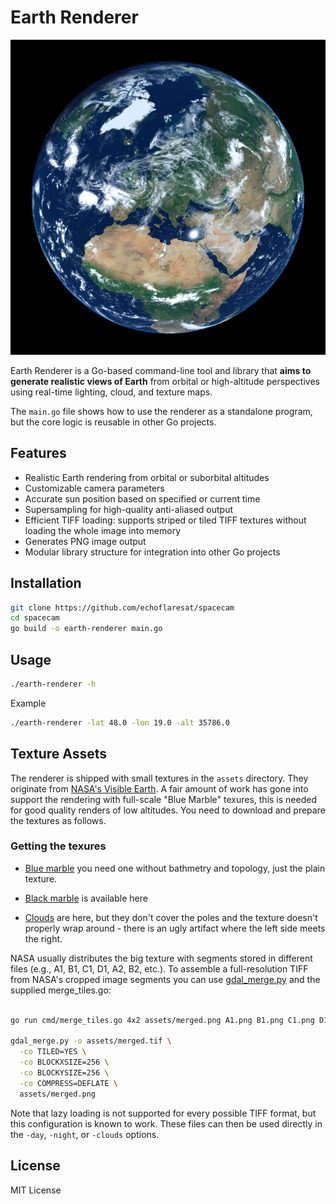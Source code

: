 # Earth Renderer

![earth_view.png](earth_view.png)

Earth Renderer is a Go-based command-line tool and library that **aims to generate realistic views of Earth** from orbital or high-altitude perspectives using real-time lighting, cloud, and texture maps.

The `main.go` file shows how to use the renderer as a standalone program, but the core logic is reusable in other Go projects.

## Features

* Realistic Earth rendering from orbital or suborbital altitudes
* Customizable camera parameters
* Accurate sun position based on specified or current time
* Supersampling for high-quality anti-aliased output
* Efficient TIFF loading: supports striped or tiled TIFF textures without loading the whole image into memory
* Generates PNG image output
* Modular library structure for integration into other Go projects

## Installation

```bash
git clone https://github.com/echoflaresat/spacecam
cd spacecam
go build -o earth-renderer main.go
```

## Usage

```bash
./earth-renderer -h
```

Example

```bash
./earth-renderer -lat 48.0 -lon 19.0 -alt 35786.0 
```


## Texture Assets

The renderer is shipped with small textures in the `assets` directory. They originate from [NASA's Visible Earth](https://visibleearth.nasa.gov/). A fair amount of work has gone into support the rendering with full-scale "Blue Marble" texures, this is needed for good quality renders of low altitudes. You need to download and prepare the
textures as follows.

### Getting the texures

- [Blue marble](https://visibleearth.nasa.gov/collection/1484/blue-marble?page=3)
you need one without bathmetry and topology, just the plain texture.

- [Black marble](https://www.visibleearth.nasa.gov/images/144898/earth-at-night-black-marble-2016-color-maps) is available here

- [Clouds](https://visibleearth.nasa.gov/images/57747/blue-marble-clouds) are here, but they don't cover the poles and the texture doesn't properly wrap around - there is an ugly artifact where the left side meets the right.

NASA usually distributes the big texture with segments stored in different files (e.g., A1, B1, C1, D1, A2, B2, etc.). To assemble a full-resolution TIFF from NASA's cropped image segments you can use [gdal\_merge.py](https://gdal.org/) and
the supplied merge_tiles.go:

```bash

go run cmd/merge_tiles.go 4x2 assets/merged.png A1.png B1.png C1.png D1.png A2.png B2.png C2.png D2.png

gdal_merge.py -o assets/merged.tif \
  -co TILED=YES \
  -co BLOCKXSIZE=256 \
  -co BLOCKYSIZE=256 \
  -co COMPRESS=DEFLATE \
  assets/merged.png
```

Note that lazy loading is not supported for every possible TIFF format, but this configuration is known to work. These files can then be used directly in the `-day`, `-night`, or `-clouds` options. 

## License

MIT License
